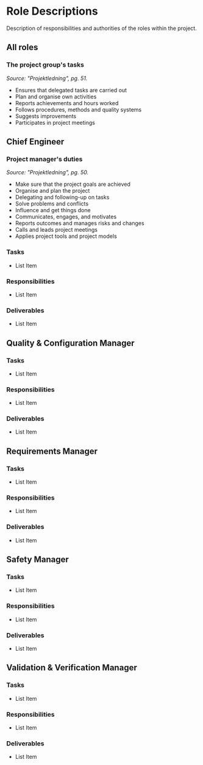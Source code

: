 <h1>Role Descriptions</h1>
Description of responsibilities and authorities of the roles within the project.

<h2>All roles</h2>
<h3>The project group's tasks</h3>
<i>Source: "Projektledning", pg. 51.</i>
<ul>
  <li>Ensures that delegated tasks are carried out</li>
  <li>Plan and organise own activities</li>
  <li>Reports achievements and hours worked</li>
  <li>Follows procedures, methods and quality systems</li>
  <li>Suggests improvements</li>
  <li>Participates in project meetings</li>
</ul>

<h2>Chief Engineer</h2>
<h3>Project manager's duties</h3>
<i>Source: "Projektledning", pg. 50.</i>
<ul>
  <li>Make sure that the project goals are achieved</li>
  <li>Organise and plan the project</li>
  <li>Delegating and following-up on tasks</li>
  <li>Solve problems and conflicts</li>
  <li>Influence and get things done</li>
  <li>Communicates, engages, and motivates</li>
  <li>Reports outcomes and manages risks and changes</li>
  <li>Calls and leads project meetings</li>
  <li>Applies project tools and project models</li>
</ul>

<h3>Tasks</h3>
<ul>
  <li>List Item</li>
</ul>
<h3>Responsibilities</h3>
<ul>
  <li>List Item</li>
</ul>
<h3>Deliverables</h3>
<ul>
  <li>List Item</li>
</ul>

<h2>Quality & Configuration Manager</h2>
<h3>Tasks</h3>
<ul>
  <li>List Item</li>
</ul>
<h3>Responsibilities</h3>
<ul>
  <li>List Item</li>
</ul>
<h3>Deliverables</h3>
<ul>
  <li>List Item</li>
</ul>

<h2>Requirements Manager</h2>
<h3>Tasks</h3>
<ul>
  <li>List Item</li>
</ul>
<h3>Responsibilities</h3>
<ul>
  <li>List Item</li>
</ul>
<h3>Deliverables</h3>
<ul>
  <li>List Item</li>
</ul>

<h2>Safety Manager</h2>
<h3>Tasks</h3>
<ul>
  <li>List Item</li>
</ul>
<h3>Responsibilities</h3>
<ul>
  <li>List Item</li>
</ul>
<h3>Deliverables</h3>
<ul>
  <li>List Item</li>
</ul>

<h2>Validation & Verification Manager</h2>
<h3>Tasks</h3>
<ul>
  <li>List Item</li>
</ul>
<h3>Responsibilities</h3>
<ul>
  <li>List Item</li>
</ul>
<h3>Deliverables</h3>
<ul>
  <li>List Item</li>
</ul>
